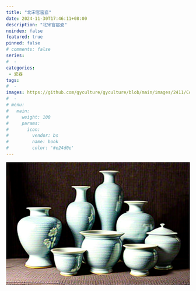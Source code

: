 ```yaml
---
title: "北宋官窑瓷"
date: 2024-11-30T17:46:11+08:00
description: "北宋官窑瓷"
noindex: false
featured: true
pinned: false
# comments: false
series:
#  - 
categories:
 - 瓷器
tags:
#  - 
images: https://github.com/gyculture/gyculture/blob/main/images/2411/ComfyUI_00001_.png?raw=true
#  - 
# menu:
#   main:
#     weight: 100
#     params:
#       icon:
#         vendor: bs
#         name: book
#         color: '#e24d0e'
---
```


![image](https://github.com/gyculture/gyculture/blob/main/images/2411/ComfyUI_00001_.png?raw=true)
